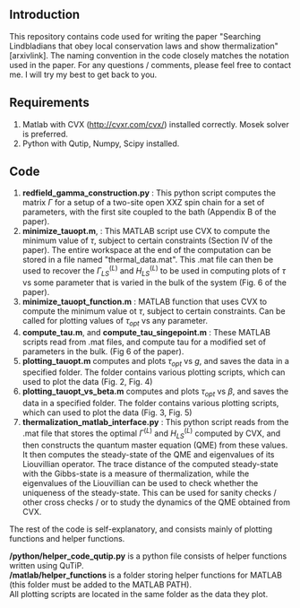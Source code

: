 ## Introduction
This repository contains code used for writing the paper "Searching Lindbladians that obey local conservation laws and show thermalization" [arxivlink]. The naming convention in the code closely matches the notation used in the paper. For any questions / comments, please feel free to contact me. I will try my best to get back to you. 

## Requirements
1. Matlab with CVX (http://cvxr.com/cvx/) installed correctly. Mosek solver is preferred.
2. Python with Qutip, Numpy, Scipy installed.

## Code
1. **redfield_gamma_construction.py** : This python script computes the matrix $\Gamma$ for a setup of a two-site open XXZ spin chain for a set of parameters, with the first site coupled to the bath (Appendix B of the paper).
2. **minimize_tauopt.m**, : This MATLAB script use CVX to compute the minimum value of $\tau$, subject to certain constraints (Section IV of the paper). The entire workspace at the end of the computation can be stored in a file named "thermal_data.mat". This .mat file can then be used to recover the $\Gamma^{(L)}_{LS}$ and $H^{(L)}_{LS}$ to be used in computing plots of $\tau$ vs some parameter that is varied in the bulk of the system (Fig. 6 of the paper). 
3.  **minimize_tauopt_function.m** : MATLAB function that uses CVX to compute the minimum value ot $\tau$, subject to certain constraints. Can be called for plotting values of $\tau_{opt}$ vs any  parameter.
4.  **compute_tau.m**, and **compute_tau_singepoint.m** : These MATLAB scripts read from .mat files, and compute tau for a modified set of parameters in the bulk. (Fig 6 of the paper). 
5.  **plotting_tauopt.m** computes and plots $\tau_{opt}$ vs $g$, and saves the data in a specified folder. The folder contains various plotting scripts, which can used to plot the data (Fig. 2, Fig. 4)
6.   **plotting_tauopt_vs_beta.m** computes and plots $\tau_{opt}$ vs $\beta$, and saves the data in a specified folder. The folder contains various plotting scripts, which can used to plot the data (Fig. 3, Fig. 5)
7.  **thermalization_matlab_interface.py** : This python script reads from the .mat file that stores the optimal $\Gamma^{(L)}$ and $H^{(L)}_{LS}$ computed by CVX, and then constructs the quantum master equation (QME) from these values. It then computes the steady-state of the QME and eigenvalues of its Liouvillian operator. The trace distance of the computed steady-state with the Gibbs-state is a measure of thermalization, while the eigenvalues of the Liouvillian can be used to check whether the uniqueness of the steady-state. This can be used for sanity checks / other cross checks / or to study the dynamics of the QME obtained from CVX. 


The rest of the code is self-explanatory, and consists mainly of plotting functions and helper functions.  

 **/python/helper_code_qutip.py** is a python file consists of helper functions written using QuTiP.  
  **/matlab/helper_functions** is a folder storing helper functions for MATLAB (this folder must be added to the MATLAB PATH).  
All plotting scripts are located in the same folder as the data they plot.
